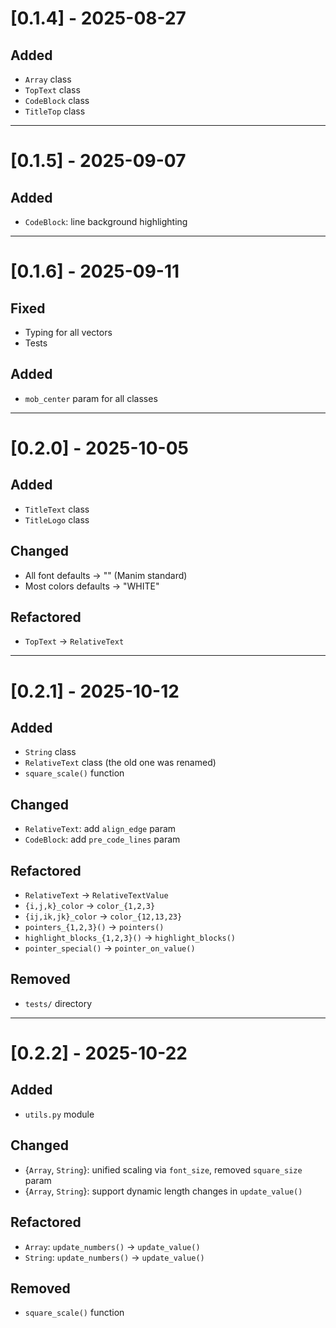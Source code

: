 # [0.1.4] - 2025-08-27

## Added
- `Array` class
- `TopText` class
- `CodeBlock` class
- `TitleTop` class

---

# [0.1.5] - 2025-09-07

## Added
- `CodeBlock`: line background highlighting

---

# [0.1.6] - 2025-09-11

## Fixed
- Typing for all vectors
- Tests

## Added
- `mob_center` param for all classes

---

# [0.2.0] - 2025-10-05

## Added
- `TitleText` class
- `TitleLogo` class

## Changed
- All font defaults -> "" (Manim standard)
- Most colors defaults -> "WHITE"

## Refactored
- `TopText` -> `RelativeText`

---

# [0.2.1] - 2025-10-12

## Added
- `String` class
- `RelativeText` class (the old one was renamed)
- `square_scale()` function

## Changed
- `RelativeText`: add `align_edge` param
- `CodeBlock`: add `pre_code_lines` param

## Refactored
- `RelativeText` -> `RelativeTextValue`
- `{i,j,k}_color` -> `color_{1,2,3}`
- `{ij,ik,jk}_color` -> `color_{12,13,23}`
- `pointers_{1,2,3}()` -> `pointers()`
- `highlight_blocks_{1,2,3}()` -> `highlight_blocks()`
- `pointer_special()` -> `pointer_on_value()`

## Removed
- `tests/` directory

---

# [0.2.2] - 2025-10-22

## Added
- `utils.py` module

## Changed
- {`Array`, `String`}: unified scaling via `font_size`, removed `square_size` param
- {`Array`, `String`}: support dynamic length changes in `update_value()`

## Refactored
- `Array`: `update_numbers()` -> `update_value()`
- `String`: `update_numbers()` -> `update_value()`

## Removed
- `square_scale()` function
